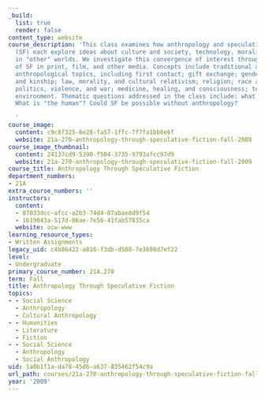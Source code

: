 ```yaml
---
_build:
  list: true
  render: false
content_type: website
course_description: 'This class examines how anthropology and speculative fiction
  (SF) each explore ideas about culture and society, technology, morality, and life
  in "other" worlds. We investigate this convergence of interest through analysis
  of SF in print, film, and other media. Concepts include traditional and contemporary
  anthropological topics, including first contact; gift exchange; gender, marriage,
  and kinship; law, morality, and cultural relativism; religion; race and embodiment;
  politics, violence, and war; medicine, healing, and consciousness; technology and
  environment. Thematic questions addressed in the class include: what is an alien?
  What is "the human"? Could SF be possible without anthropology?

  '
course_image:
  content: c9c8f325-6e28-fa57-1ffc-7f7fa1bb8e6f
  website: 21a-270-anthropology-through-speculative-fiction-fall-2009
course_image_thumbnail:
  content: 24137cd9-5390-f504-3735-9793afcc97d9
  website: 21a-270-anthropology-through-speculative-fiction-fall-2009
course_title: Anthropology Through Speculative Fiction
department_numbers:
- 21A
extra_course_numbers: ''
instructors:
  content:
  - 87033dcc-afcc-a2b3-74d4-87abae8d9f54
  - 1619043a-517d-06ae-7e56-41fab57835ca
  website: ocw-www
learning_resource_types:
- Written Assignments
legacy_uid: c4b86422-a816-f3db-d508-7e3698d7ef22
level:
- Undergraduate
primary_course_number: 21A.270
term: Fall
title: Anthropology Through Speculative Fiction
topics:
- - Social Science
  - Anthropology
  - Cultural Anthropology
- - Humanities
  - Literature
  - Fiction
- - Social Science
  - Anthropology
  - Social Anthropology
uid: 1a0b1f1a-da78-45d6-a637-835462f54c9a
url_path: courses/21a-270-anthropology-through-speculative-fiction-fall-2009
year: '2009'
---
```

